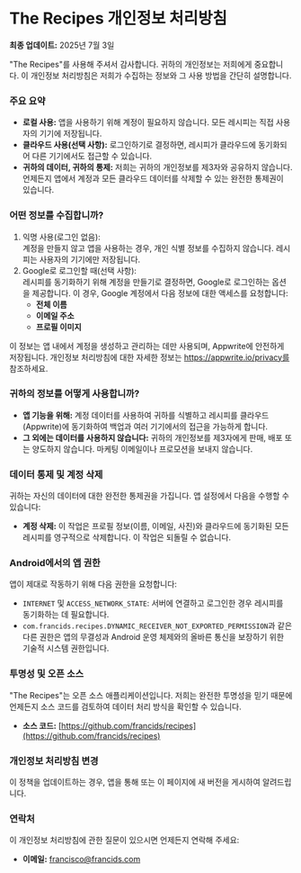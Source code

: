 # **The Recipes 개인정보 처리방침**

**최종 업데이트:** 2025년 7월 3일

"The Recipes"를 사용해 주셔서 감사합니다. 귀하의 개인정보는 저희에게 중요합니다. 이 개인정보 처리방침은 저희가 수집하는 정보와 그 사용 방법을 간단히 설명합니다.

### **주요 요약**

- **로컬 사용:** 앱을 사용하기 위해 계정이 필요하지 않습니다. 모든 레시피는 직접 사용자의 기기에 저장됩니다.
- **클라우드 사용(선택 사항):** 로그인하기로 결정하면, 레시피가 클라우드에 동기화되어 다른 기기에서도 접근할 수 있습니다.
- **귀하의 데이터, 귀하의 통제:** 저희는 귀하의 개인정보를 제3자와 공유하지 않습니다. 언제든지 앱에서 계정과 모든 클라우드 데이터를 삭제할 수 있는 완전한 통제권이 있습니다.

### **어떤 정보를 수집합니까?**

1. 익명 사용(로그인 없음):  
   계정을 만들지 않고 앱을 사용하는 경우, 개인 식별 정보를 수집하지 않습니다. 레시피는 사용자의 기기에만 저장됩니다.
2. Google로 로그인할 때(선택 사항):  
   레시피를 동기화하기 위해 계정을 만들기로 결정하면, Google로 로그인하는 옵션을 제공합니다. 이 경우, Google 계정에서 다음 정보에 대한 액세스를 요청합니다:
   - **전체 이름**
   - **이메일 주소**
   - **프로필 이미지**

이 정보는 앱 내에서 계정을 생성하고 관리하는 데만 사용되며, Appwrite에 안전하게 저장됩니다. 개인정보 처리방침에 대한 자세한 정보는 https://appwrite.io/privacy를 참조하세요.

### **귀하의 정보를 어떻게 사용합니까?**

- **앱 기능을 위해:** 계정 데이터를 사용하여 귀하를 식별하고 레시피를 클라우드(Appwrite)에 동기화하여 백업과 여러 기기에서의 접근을 가능하게 합니다.
- **그 외에는 데이터를 사용하지 않습니다:** 귀하의 개인정보를 제3자에게 판매, 배포 또는 양도하지 않습니다. 마케팅 이메일이나 프로모션을 보내지 않습니다.

### **데이터 통제 및 계정 삭제**

귀하는 자신의 데이터에 대한 완전한 통제권을 가집니다. 앱 설정에서 다음을 수행할 수 있습니다:

- **계정 삭제:** 이 작업은 프로필 정보(이름, 이메일, 사진)와 클라우드에 동기화된 모든 레시피를 영구적으로 삭제합니다. 이 작업은 되돌릴 수 없습니다.

### **Android에서의 앱 권한**

앱이 제대로 작동하기 위해 다음 권한을 요청합니다:

- `INTERNET` 및 `ACCESS_NETWORK_STATE`: 서버에 연결하고 로그인한 경우 레시피를 동기화하는 데 필요합니다.
- `com.francids.recipes.DYNAMIC_RECEIVER_NOT_EXPORTED_PERMISSION`과 같은 다른 권한은 앱의 무결성과 Android 운영 체제와의 올바른 통신을 보장하기 위한 기술적 시스템 권한입니다.

### **투명성 및 오픈 소스**

"The Recipes"는 오픈 소스 애플리케이션입니다. 저희는 완전한 투명성을 믿기 때문에 언제든지 소스 코드를 검토하여 데이터 처리 방식을 확인할 수 있습니다.

- **소스 코드:** [https://github.com/francids/recipes](https://github.com/francids/recipes)

### **개인정보 처리방침 변경**

이 정책을 업데이트하는 경우, 앱을 통해 또는 이 페이지에 새 버전을 게시하여 알려드립니다.

### **연락처**

이 개인정보 처리방침에 관한 질문이 있으시면 언제든지 연락해 주세요:

- **이메일:** francisco@francids.com
